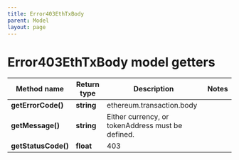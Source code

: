 ```yaml
---
title: Error403EthTxBody
parent: Model
layout: page
---
```


# Error403EthTxBody model getters

Method name | Return type | Description | Notes
------------ | ------------- | ------------- | -------------
**getErrorCode()** | **string** | ethereum.transaction.body |
**getMessage()** | **string** | Either currency, or tokenAddress must be defined. |
**getStatusCode()** | **float** | 403 |

